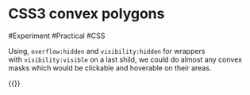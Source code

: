 # CSS3 convex polygons

#Experiment #Practical #CSS

Using, `overflow:hidden` and `visibility:hidden` for wrappers with `visibility:visible` on a last shild, we could do almost any convex masks which would be clickable and hoverable on their areas.

{{<Partial iframe="http://kizu.github.com/Polygons/" height="33em" />}}
